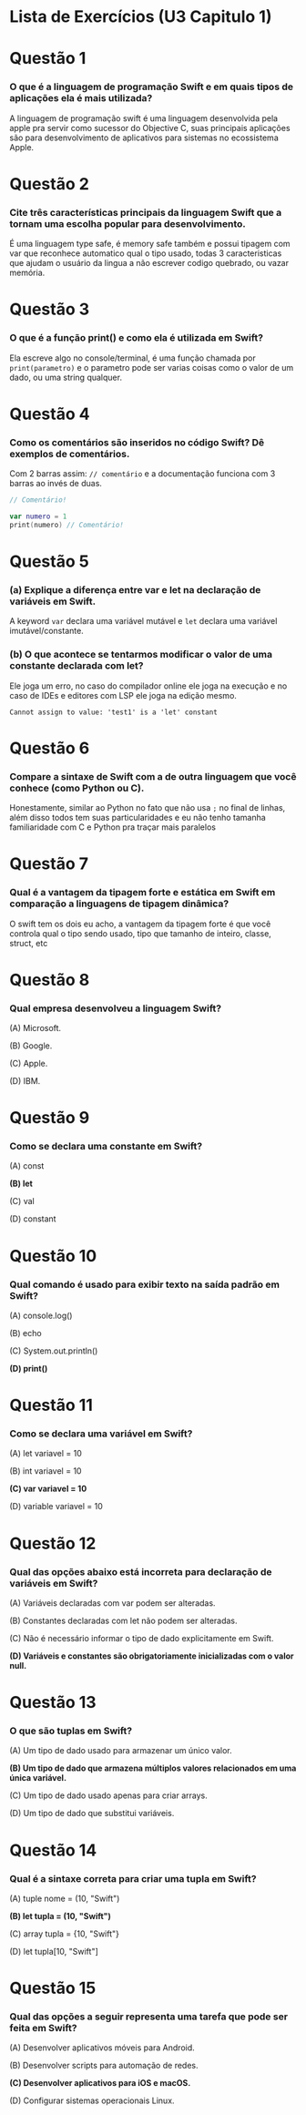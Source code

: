 # Lista de Exercícios (U3 Capitulo 1)

# Questão 1

### O que é a linguagem de programação Swift e em quais tipos de aplicações ela é mais utilizada?

A linguagem de programação swift é uma linguagem desenvolvida pela apple pra servir como sucessor do Objective C, suas principais aplicações são para desenvolvimento de aplicativos para sistemas no ecossistema Apple.

# Questão 2

### Cite três características principais da linguagem Swift que a tornam uma escolha popular para desenvolvimento.

É uma linguagem type safe, é memory safe também e possui tipagem com var que reconhece automatico qual o tipo usado, todas 3 caracteristicas que ajudam o usuário da lingua a não escrever codigo quebrado, ou vazar memória.

# Questão 3

### O que é a função print() e como ela é utilizada em Swift?

Ela escreve algo no console/terminal, é uma função chamada por `print(parametro)` e o parametro pode ser varias coisas como o valor de um dado, ou uma string qualquer.

# Questão 4

### Como os comentários são inseridos no código Swift? Dê exemplos de comentários.

Com 2 barras assim:  `// comentário` e a documentação funciona com 3 barras ao invés de duas.

```swift
// Comentário!

var numero = 1
print(numero) // Comentário!
```

# Questão 5

### (a) Explique a diferença entre var e let na declaração de variáveis em Swift.

A keyword `var` declara uma variável mutável e `let` declara uma variável imutável/constante.

### (b) O que acontece se tentarmos modificar o valor de uma constante declarada com let?

Ele joga um erro, no caso do compilador online ele joga na execução e no caso de IDEs e editores com LSP ele joga na edição mesmo.

`Cannot assign to value: 'test1' is a 'let' constant`

# Questão 6

### Compare a sintaxe de Swift com a de outra linguagem que você conhece (como Python ou C).

Honestamente, similar ao Python no fato que não usa `;` no final de linhas, além disso todos tem suas particularidades e eu não tenho tamanha familiaridade com C e Python pra traçar mais paralelos

# Questão 7

### Qual é a vantagem da tipagem forte e estática em Swift em comparação a linguagens de tipagem dinâmica?

O swift tem os dois eu acho, a vantagem da tipagem forte é que você controla qual o tipo sendo usado, tipo que tamanho de inteiro, classe, struct, etc

# Questão 8

### Qual empresa desenvolveu a linguagem Swift?

(A) Microsoft.

(B) Google.

(C) Apple.

(D) IBM.

# Questão 9

### Como se declara uma constante em Swift?

(A) const

**(B) let**

(C) val

(D) constant

# Questão 10

### Qual comando é usado para exibir texto na saída padrão em Swift?

(A) console.log()

(B) echo

(C) System.out.println()

**(D) print()**

# Questão 11

### Como se declara uma variável em Swift?

(A) let variavel = 10

(B) int variavel = 10

**(C) var variavel = 10**

(D) variable variavel = 10

# Questão 12

### Qual das opções abaixo está incorreta para declaração de variáveis em Swift?

(A) Variáveis declaradas com var podem ser alteradas.

(B) Constantes declaradas com let não podem ser alteradas.

(C) Não é necessário informar o tipo de dado explicitamente em Swift.

**(D) Variáveis e constantes são obrigatoriamente inicializadas com o valor null.**

# Questão 13

### O que são tuplas em Swift?

(A) Um tipo de dado usado para armazenar um único valor.

**(B) Um tipo de dado que armazena múltiplos valores relacionados em uma única variável.**

(C) Um tipo de dado usado apenas para criar arrays.

(D) Um tipo de dado que substitui variáveis.

# Questão 14

### Qual é a sintaxe correta para criar uma tupla em Swift?

(A) tuple nome = (10, "Swift")

**(B) let tupla = (10, "Swift")**

(C) array tupla = {10, "Swift"}

(D) let tupla[10, "Swift"]

# Questão 15

### Qual das opções a seguir representa uma tarefa que pode ser feita em Swift?

(A) Desenvolver aplicativos móveis para Android.

(B) Desenvolver scripts para automação de redes.

**(C) Desenvolver aplicativos para iOS e macOS.**

(D) Configurar sistemas operacionais Linux.
